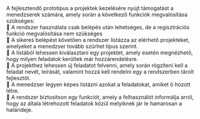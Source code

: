 <!DOCTYPE html>
<html lang="en">
<head>
    <title>Redmine</title>
    <meta charset= "utf-8">
</head>
<body>
    A fejlesztendő prototípus a projektek kezelésére nyújt támogatást a menedzserek számára, amely
    során a következő funkciók megvalósítása szükséges: 
    <br>
     A rendszer használata csak belépés után lehetséges, de a regisztrációs funkció megvalósítása
    nem szükséges
    <br>
     A sikeres belépést követően a rendszer listázza az elérhető projekteket, amelyeket a
    menedzser tovább szűrhet típus szerint.
    <br>
     A listából lehessen kiválasztani egy projektet, amely esetén megnézhető, hogy milyen
    feladatok kerültek már hozzárendelésre.
    <br>
     A projekthez lehessen új feladatot felvenni, amely során rögzíteni kell a feladat nevét, leírását,
    valamint hozzá kell rendelni egy a rendszerben tárolt fejlesztőt.
    <br>
     A menedzser legyen képes listázni azokat a feladatokat, amiket ő hozott létre.
    <br>
     A rendszer biztosítson egy funkciót, amely a felhasználót informálja arról, hogy az általa
    létrehozott feladatok közül melyiknek jár le hamarosan a határideje. 
</body>
</html>
